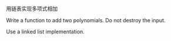 用链表实现多项式相加

Write a function to add two polynomials.  Do not destroy the input. 

Use a linked list implementation. 